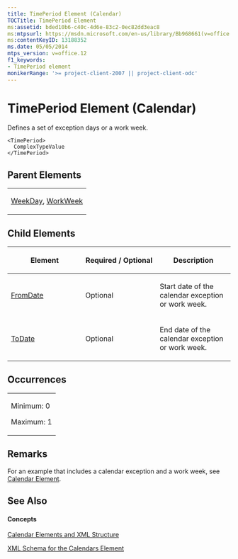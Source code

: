 ```yaml
---
title: TimePeriod Element (Calendar)
TOCTitle: TimePeriod Element
ms:assetid: bded10b6-c40c-4d6e-83c2-0ec82dd3eac8
ms:mtpsurl: https://msdn.microsoft.com/en-us/library/Bb968661(v=office.12)
ms:contentKeyID: 13188352
ms.date: 05/05/2014
mtps_version: v=office.12
f1_keywords:
- TimePeriod element
monikerRange: '>= project-client-2007 || project-client-odc'
---
```


# TimePeriod Element (Calendar)




Defines a set of exception days or a work week.

    <TimePeriod>
      ComplexTypeValue
    </TimePeriod>

## Parent Elements

<table>
<colgroup>
<col style="width: 100%" />
</colgroup>
<tbody>
<tr class="odd">
<td><p><a href="bb968433(v=office.12).md">WeekDay</a>, <a href="bb968525(v=office.12).md">WorkWeek</a></p></td>
</tr>
</tbody>
</table>

## Child Elements

<table>
<colgroup>
<col style="width: 33%" />
<col style="width: 33%" />
<col style="width: 33%" />
</colgroup>
<thead>
<tr class="header">
<th><p>Element</p></th>
<th><p>Required / Optional</p></th>
<th><p>Description</p></th>
</tr>
</thead>
<tbody>
<tr class="odd">
<td><p><a href="bb968583(v=office.12).md">FromDate</a></p></td>
<td><p>Optional</p></td>
<td><p>Start date of the calendar exception or work week.</p></td>
</tr>
<tr class="even">
<td><p><a href="bb968399(v=office.12).md">ToDate</a></p></td>
<td><p>Optional</p></td>
<td><p>End date of the calendar exception or work week.</p></td>
</tr>
</tbody>
</table>

## Occurrences

<table>
<colgroup>
<col style="width: 100%" />
</colgroup>
<tbody>
<tr class="odd">
<td><p>Minimum: 0</p>
<p>Maximum: 1</p></td>
</tr>
</tbody>
</table>

## Remarks

For an example that includes a calendar exception and a work week, see [Calendar Element](calendar-element.md).

## See Also

#### Concepts

[Calendar Elements and XML Structure](calendar-elements-and-xml-structure.md)

[XML Schema for the Calendars Element](xml-schema-for-the-calendars-element.md)

